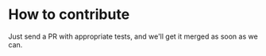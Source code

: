 # How to contribute

Just send a PR with appropriate tests, and we'll get it merged as soon as we can.
